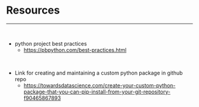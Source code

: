 # **Resources**

---

<br>

- python project best practices
    - <https://pbpython.com/best-practices.html>

<br>

- Link for creating and maintaining a custom python package in github repo
    - <https://towardsdatascience.com/create-your-custom-python-package-that-you-can-pip-install-from-your-git-repository-f90465867893>

<br>
